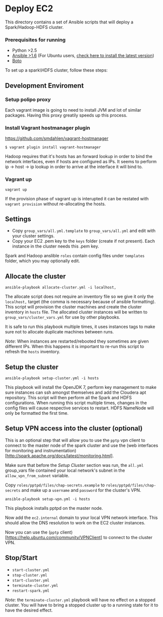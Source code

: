 # Deploy EC2

This directory contains a set of Ansible scripts that will deploy a Spark/Hadoop-HDFS cluster.

### Prerequisites for running
  - Python >2.5
  - [Ansible >1.6](http://www.ansible.com/home) (For Ubuntu users, [check here to install the latest version](http://docs.ansible.com/intro_installation.html#latest-releases-via-apt-ubuntu))
  - [Boto](http://boto.readthedocs.org/en/latest/)

To set up a spark\HDFS cluster, follow these steps:

## Development Enviroment
### Setup polipo proxy
Each vagrant image is going to need to install JVM and lot of similar packages. Having this proxy greatily speeds up this process.

### Install Vagrant hostmanager plugin
https://github.com/smdahlen/vagrant-hostmanager 

`$ vagrant plugin install vagrant-hostmanager`

Hadoop requires that it's hosts has an forward lookup in order to bind the network interfaces, even if hosts are configured as IPs. It seems to perform ip -> host -> ip lookup in order to arrive at the interface it will bind to.

### Vagrant up
`vagrant up`

If the provision phase of vagrant up is interupted it can be restated with `vagrant provision` without re-allocating the hosts.

## Settings

  - Copy `group_vars/all.yml.template` to `group_vars/all.yml` and edit with your cluster settings.
  - Copy your EC2 .pem key to the `keys` folder (create if not present). Each instance in the cluster needs this .pem key.

Spark and Hadoop anslible `roles` contain config files under `templates` folder, which you may optionally edit.

## Allocate the cluster

`ansible-playbook allocate-cluster.yml -i localhost,`

The allocate script does not require an inventory file so we give it only the `localhost,` target (the comma is necessary because of ansible formatting).
This script will provision the cluster machines and create the cluster inventory in `hosts` file.
The allocated cluster instances will be written to `group_vars/cluster_vars.yml` for use by other playbooks.

It is safe to run this playbook multiple times, it uses instances tags to make sure not to allocate duplicate machines between runs.

_Note_: When instances are restarted/rebooted they sometimes are given different IPs. When this happens it is important to re-run this script to refresh the `hosts` inventory.

## Setup the cluster

`ansible-playbook setup-cluster.yml -i hosts`

This playbook will install the OpenJDK 7, perform key management to make sure instances can ssh amongst themselves and add the Cloudera apt repository. This script will then perform all the Spark and HDFS configurations. When running this script multiple times, changes in the config files will cause respective services to restart. HDFS NameNode will only be formatted the first time.

## Setup VPN access into the cluster (optional)

This is an optional step that will allow you to use the `pptp` vpn client to connect to the master node of the spark cluster and use the (web interfaces for monitoring and instrumentation)[http://spark.apache.org/docs/latest/monitoring.html].

Make sure that before the *Setup Cluster* section was run, the `all.yml` group_vars file contained your local network's subnet in the `allow_vpn_from_subnet` variable.

Copy `roles/pptpd/files/chap-secrets.example` to `roles/pptpd/files/chap-secrets` and make up a `username` and `password` for the cluster's VPN.

`ansible-playbook setup-vpn.yml -i hosts`

This playbook installs pptpd on the master node.

Now add the `ec2.internal` domain to your local VPN network interface. This should allow the DNS resolution to work on the EC2 cluster instances.

Now you can use the (`pptp` client)[https://help.ubuntu.com/community/VPNClient] to connect to the cluster VPN.

## Stop/Start

- `start-cluster.yml`
- `stop-cluster.yml`
- `start-cluster.yml`
- `terminate-cluster.yml`
- `restart-spark.yml`

_Note_: the `terminate-cluster.yml` playbook will have no effect on a stopped cluster. You will have to bring a stopped cluster up to a running state for it to have the desired effect.
